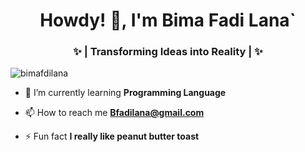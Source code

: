 <h1 align="center">Howdy! 👋, I'm Bima Fadi Lana`</h1>
 <h3 align="center">✨ | Transforming Ideas into Reality | ✨</h3>
 
 
 <p align="left"> <img
         src="https://komarev.com/ghpvc/?username=bimafdilana&label=Profile%20views&color=0e75b6&style=flat"
         alt="bimafdilana" /> </p>
 
 - 🌱 I’m currently learning **Programming Language**
 
 - 📫 How to reach me **Bfadilana@gmail.com**
 
 - ⚡ Fun fact **I really like peanut butter toast**

 
 
